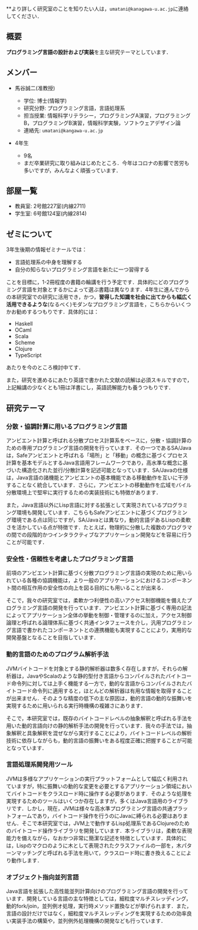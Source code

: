 
**より詳しく研究室のことを知りたい人は，```umatani@kanagawa-u.ac.jp```に連絡してください．

## 概要

**プログラミング言語の設計および実装**を主な研究テーマとしています．

## メンバー

* 馬谷誠二(准教授)
    * 学位: 博士(情報学)
    * 研究分野: プログラミング言語，言語処理系
    * 担当授業: 情報科学リテラシー，プログラミングA演習，プログラミングB，プログラミングB演習，情報科学実験，ソフトウェアデザイン論
    * 連絡先: ```umatani@kangawa-u.ac.jp```

* 4年生
    * 9名
    * まだ卒業研究に取り組みはじめたところ．今年はコロナの影響で苦労も多いですが，みんなよく頑張っています．

## 部屋一覧

* 教員室: 2号館227室(内線2711)
* 学生室: 6号館124室(内線2814)

## ゼミについて

3年生後期の情報ゼミナールでは：

* 言語処理系の中身を理解する
* 自分の知らないプログラミング言語を新たに一つ習得する

ことを目標に，1-2冊程度の書籍の輪講を行う予定です．具体的にどのプログラミング言語を対象とするかによって選ぶ書籍は異なります．4年生に進んでからの本研究室での研究に活用でき，かつ，**習得した知識を社会に出てからも幅広く活用できるような**(なるべく)モダンなプログラミング言語を，こちらからいくつかお勧めするつもりです．具体的には：

* Haskell
* OCaml
* Scala
* Scheme
* Clojure
* TypeScript

あたりを今のところ検討中てす．

また，研究を進めるにあたり英語で書かれた文献の読解は必須スキルですので，上記輪講の少なくとも1冊は洋書にし，英語読解能力も養うつもりです．

## 研究テーマ

### 分散・協調計算に用いるプログラミング言語

アンビエント計算と呼ばれる分散プロセス計算系をベースに，分散・協調計算のための専用プログラミング言語の開発を行っています．その一つであるSA/Javaは，Safeアンビエントと呼ばれる「場所」と「移動」の概念に基づくプロセス計算を基本モデルとするJava言語用フレームワークであり，高水準な概念に基づいた構造化された並行/分散計算を記述可能となっています．SA/Javaの仕様は，Java言語の諸機能とアンビエントの基本機能である移動動作を互いに干渉することなく統合しています．さらに，アンビエントの移動動作を広域モバイル分散環境上で堅牢に実行するための実装技術にも特徴があります．

また，Java言語以外にLisp言語に対する拡張として実現されているプログラミング環境も開発しています．こちらもSafeアンビエントに基づくプログラミング環境である点は同じですが，SA/Javaとは異なり，動的言語デあるLispの柔軟さを活かしている点が特徴です．たとえば，物理的に分散した複数のプログラマの間での段階的かつインタラクティブなアプリケーション開発などを容易に行うことが可能です．

### 安全性・信頼性を考慮したプログラミング言語

前項のアンビエント計算に基づく分散プログラミング言語の実現のために用いられている各種の協調機能は，より一般のアプリケーションにおけるコンポーネント間の相互作用の安全性の向上を図る目的にも用いることが出来る．

そこで，我々の研究室では，柔軟かつ利便性の高いアクセス制御機能を備えたプログラミング言語の開発を行っています．アンビエント計算に基づく専用の記法によってアプリケーション全体の挙動を制御・管理するのに加え，アクセス制御論理と呼ばれる論理体系に基づく共通インタフェースを介し，汎用プログラミング言語で書かれたコンポーネントとの連携機能も実現することにより，実用的な開発基盤となることを目指しています． 

### 動的言語のためのプログラム解析手法

JVMバイトコードを対象とする静的解析器は数多く存在しますが，それらの解析器は，JavaやScalaのような静的型付き言語からコンパイルされたバイトコード命令列に対しては上手く機能する一方で，動的な言語からコンパイルされたバイトコード命令列に適用すると，ほとんどの解析器は有用な情報を取得することが出来ません．そのような精度の低下の主な原因は，動的言語の動的な振舞いを実現するために用いられる実行時機構の複雑さにあります．

そこで，本研究室では，既存のバイトコードレベルの抽象解釈と呼ばれる手法を用いた動的言語向けの静的解析手法の開発を行っています．我々の手法では，抽象解釈と具象解釈を混ぜながら実行することにより，バイトコードレベルの解析技術に依存しながらも，動的言語の振舞いをある程度正確に把握することが可能となっています．

### 言語処理系開発用ツール

JVMは多様なアプリケーションの実行プラットフォームとして幅広く利用されていますが，特に振舞いの動的な変更を必要とするアプリケーション領域においてバイトコードをクラスロード時に操作する必要があります．そのような処理を実現するためのツールはいくつか存在しますが，多くはJava言語用のライブラリです．しかし，現在，JVMは様々な高水準プログラミング言語の共通プラットフォームであり，バイトコード操作を行うのにJavaに縛られる必要はありません．そこで本研究室では，JVM上で動作するLisp処理系であるClojureのためのバイトコード操作ライブラリを開発しています．本ライブラリは，柔軟な表現能力を備えながら，なおかつ非常に簡潔な記述を特徴としています．具体的には，Lispのマクロのように木として表現されたクラスファイルの一部を，木パターンマッチングと呼ばれる手法を用いて，クラスロード時に書き換えることにより動作します． 

### オブジェクト指向並列言語

Java言語を拡張した高性能並列計算向けのプログラミング言語の開発を行っています．開発している言語の主な特徴としては，細粒度マルチスレッディング，動的fork/join，並列例オ処理，実行時メソッド置換などが挙げられます．また，言語の設計だけではなく，細粒度マルチスレッディングを実現するための効率良い実装手法の構築や，並列例外処理機構の開発なども行っています． 

